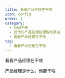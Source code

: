 ```yaml
---
title: 看看产品经理在干啥
icon: config
order: 1
category:
  - 低码手册
  - 低代码产品经理经理练成手册
  - 看看产品经理在干啥
tag:
  - 看看产品经理在干啥
---
```


看看产品经理在干啥

产品经理是什么，他能干啥




